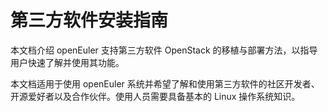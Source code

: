 # 第三方软件安装指南

本文档介绍 openEuler 支持第三方软件 OpenStack 的移植与部署方法，以指导用户快速了解并使用其功能。

本文档适用于使用 openEuler 系统并希望了解和使用第三方软件的社区开发者、开源爱好者以及合作伙伴。使用人员需要具备基本的 Linux 操作系统知识。

